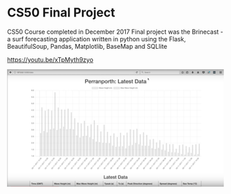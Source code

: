 # CS50 Final Project
CS50 Course completed in December 2017 Final project was the Brinecast - a surf forecasting application written in python using the Flask, BeautifulSoup, Pandas, Matplotlib, BaseMap and SQLlite

https://youtu.be/xTpMyth9zyo

![Screenshot 1](https://github.com/fieldconcepts/CS-Fifty/blob/master/project/screenshots/Screen%20Shot%202021-08-01%20at%2015.25.41.png)

